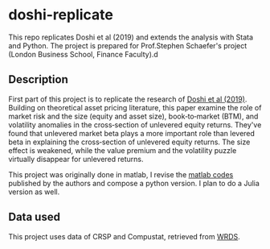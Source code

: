 # doshi-replicate

This repo replicates Doshi et al (2019) and extends the analysis with Stata and Python. The project is prepared for Prof.Stephen Schaefer's project (London Business School, Finance Faculty).d

## Description

First part of this project is to replicate the research of [Doshi et al (2019)](https://onlinelibrary.wiley.com/doi/full/10.1111/jofi.12758). Building on theoretical asset pricing literature, this paper examine the role of market risk and the size (equity and asset size), book‐to‐market (BTM), and volatility anomalies in the cross‐section of unlevered equity returns. They've found that unlevered market beta plays a more important role than levered beta in explaining the cross‐section of unlevered equity returns. The size effect is weakened, while the value premium and the volatility puzzle virtually disappear for unlevered returns.

This project was originally done in matlab, I revise the [matlab codes](https://onlinelibrary.wiley.com/action/downloadSupplement?doi=10.1111%2Fjofi.12758&file=jofi12758-sup-0002-SuppMat.zip) published by the authors and compose a python version. I plan to do a Julia version as well.

## Data used

This project uses data of CRSP and Compustat, retrieved from [WRDS](https://wrds-www.wharton.upenn.edu/).

